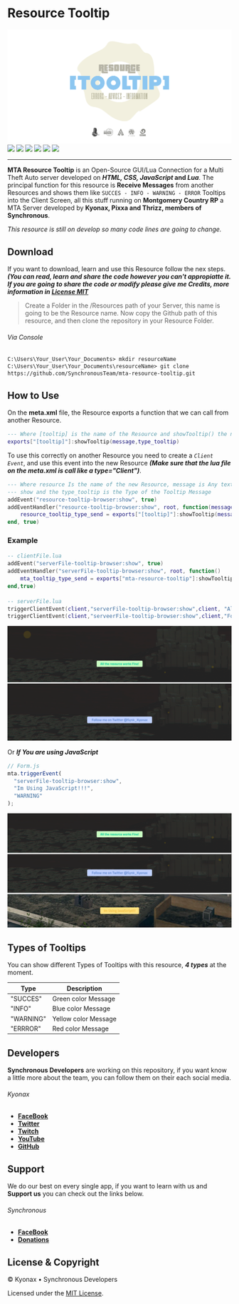 # Resource Tooltip

<div align="center" style="display:inline">
<img src="https://github.com/SynchronousTeam/mta-resource-tooltip/blob/master/demo/image/Image_Resource_Tooltip.png">
<br>
<a href="https://github.com/SynchronousTeam/mta-resource-tooltip"style="text-decoration: none">
<img src="https://img.shields.io/github/license/SynchronousTeam/mta-resource-tooltip">
</a>
<a href="https://github.com/SynchronousTeam/mta-resource-tooltip"style="text-decoration: none">
<img src="https://img.shields.io/github/languages/count/SynchronousTeam/mta-resource-tooltip">
</a>
<a href="https://www.paypal.com/cgi-bin/webscr?cmd=_s-xclick&hosted_button_id=5LY2Y46Q7DSWL&source=url"style="text-decoration: none">
<img src="https://img.shields.io/badge/Donate-PayPal-green.svg">
</a>
<a href="https://github.com/SynchronousTeam/mta-resource-tooltip"style="text-decoration: none">
<img src="https://img.shields.io/github/repo-size/SynchronousTeam/mta-resource-tooltip">
</a>
<a href="https://www.facebook.com/SynchronousTeam"style="text-decoration: none">
<img src="https://img.shields.io/badge/Synchronous-facebook-blue">
</a>
<a href="https://discord.gg/vSvgHvk"style="text-decoration: none">
<img src="https://img.shields.io/discord/623715606184722442?color=blueviolet&label=Server&logo=discord">
</a>
</div>

---

**MTA Resource Tooltip** is an Open-Source GUI/Lua Connection for a Multi Theft Auto server developed on **_HTML, CSS, JavaScript_ and _Lua_**. The principal function for this resource is **Receive Messages** from another Resources and shows them like `SUCCES - INFO - WARNING - ERROR` Tooltips into the Client Screen, all this stuff running on **Montgomery Country RP** a MTA Server developed by **Kyonax, Pixxa and Thrizz, members of Synchronous**.

_This resource is still on develop so many code lines are going to change._

## Download

If you want to download, learn and use this Resource follow the nex steps. **_(You can read, learn and share the code however you can't appropiatte it. If you are going to share the code or modify please give me Credits, more information in [License MIT](LICENSE)_**

> Create a Folder in the /Resources path of your Server, this name is going to be the Resource name. Now
> copy the Github path of this resource, and then clone the repository in your Resource Folder.

###### Via Console

```Console
C:\Users\Your_User\Your_Documents> mkdir resourceName
C:\Users\Your_User\Your_Documents\resourceName> git clone https://github.com/SynchronousTeam/mta-resource-tooltip.git
```

## How to Use

On the **meta.xml** file, the Resource exports a function that we can call from another Resource.

```lua
--- Where [tooltip] is the name of the Resource and showTooltip() the name of the Function
exports["[tooltip]"]:showTooltip(message,type_tooltip)
```

To use this correctly on another Resource you need to create a _`Client Event`_, and use this event into the new Resource **_(Make sure that the lua file on the meta.xml is call like a type="Client")_**.

```lua
--- Where resource Is the name of the new Resource, message is Any text that you want to
--- show and the type_tooltip is the Type of the Tooltip Message
addEvent("resource-tooltip-browser:show", true)
addEventHandler("resource-tooltip-browser:show", root, function(message, type_tooltip)
    resource_tooltip_type_send = exports["[tooltip]"]:showTooltip(message,type_tooltip)
end, true)
```

### Example

```lua
-- clientFile.lua
addEvent("serverFile-tooltip-browser:show", true)
addEventHandler("serverFile-tooltip-browser:show", root, function()
    mta_tooltip_type_send = exports["mta-resource-tooltip"]:showTooltip(message, type_tooltip)
end,true)

-- serverFile.lua
triggerClientEvent(client,"serverFile-tooltip-browser:show",client, "All the resource works Fine!", "SUCCES")
triggerClientEvent(client,"serveerFile-tooltip-browser:show",client,"Follow me on Twitter @Synk_Kyonax", "INFO")
```

<div>
<img src="https://github.com/SynchronousTeam/mta-resource-tooltip/blob/master/demo/image/Image_Tooltip_Lua.png">
<br>
</div>

Or **_If You are using JavaScript_**

```js
// Form.js
mta.triggerEvent(
  "serverFile-tooltip-browser:show",
  "Im Using JavaScript!!!",
  "WARNING"
);
```

<div>
<img src="https://github.com/SynchronousTeam/mta-resource-tooltip/blob/master/demo/image/Image_Tooltip_Js.png">
<br>
</div>

## Types of Tooltips

You can show different Types of Tooltips with this resource, **_4 types_** at the moment.

| Type      | Description          |
| --------- | -------------------- |
| "SUCCES"  | Green color Message  |
| "INFO"    | Blue color Message   |
| "WARNING" | Yellow color Message |
| "ERRROR"  | Red color Message    |

## Developers

**Synchronous Developers** are working on this repository, if you want know a little more about the team, you can follow them on their each social media.

###### Kyonax

- [**FaceBook**](https://www.facebook.com/MrKyonax)
- [**Twitter**](https://twitter.com/Synk_Kyo)
- [**Twitch**](https://www.twitch.tv/synk_kyonax)
- [**YouTube**](https://www.youtube.com/channel/UCOCGuDADwciaJfnCxWoYGHA)
- [**GitHub**](https://github.com/Kyonax)

## Support

We do our best on every single app, if you want to learn with us and **Support us** you can check out the links below.

###### Synchronous

- [**FaceBook**](https://www.facebook.com/SynchronousTeam)
- [**Donations**](https://www.paypal.com/cgi-bin/webscr?cmd=_s-xclick&hosted_button_id=5LY2Y46Q7DSWL&source=url)

## License & Copyright

© Kyonax • Synchronous Developers

Licensed under the [MIT License](LICENSE).

